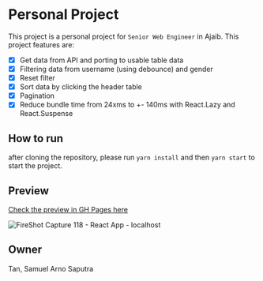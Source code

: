# Personal Project

This project is a personal project for `Senior Web Engineer` in Ajaib. This project features are:

- [x] Get data from API and porting to usable table data
- [x] Filtering data from username (using debounce) and gender
- [x] Reset filter
- [x] Sort data by clicking the header table
- [x] Pagination
- [x] Reduce bundle time from 24xms to +- 140ms with React.Lazy and React.Suspense

## How to run

after cloning the repository, please run `yarn install` and then `yarn start` to start the project.

## Preview

[Check the preview in GH Pages here](https://sammyarno.github.io/ajaib-test/)

![FireShot Capture 118 - React App - localhost](https://user-images.githubusercontent.com/28641692/157108545-46edc5ca-6379-4138-8990-cbd791e0fbfe.png)


## Owner
Tan, Samuel Arno Saputra
